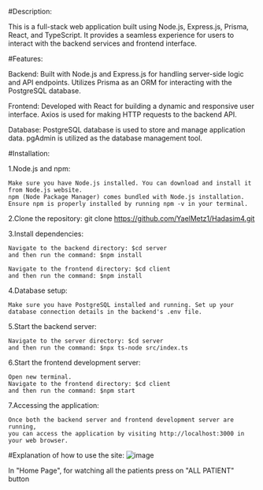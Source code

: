#Description:

  This is a full-stack web application built using Node.js, Express.js, Prisma, React, and TypeScript. It provides a seamless experience for users to interact with the backend services and frontend interface.


#Features:

  Backend:
  Built with Node.js and Express.js for handling server-side logic and API endpoints. Utilizes Prisma as an ORM for interacting with the PostgreSQL database.
  
  Frontend:
  Developed with React for building a dynamic and responsive user interface. Axios is used for making HTTP requests to the backend API.
  
  Database:
  PostgreSQL database is used to store and manage application data. pgAdmin is utilized as the database management tool.


#Installation:

  1.Node.js and npm:
  
    Make sure you have Node.js installed. You can download and install it from Node.js website.
    npm (Node Package Manager) comes bundled with Node.js installation. Ensure npm is properly installed by running npm -v in your terminal.
  
  2.Clone the repository: git clone https://github.com/YaelMetz1/Hadasim4.git
  
  3.Install dependencies:
  
    Navigate to the backend directory: $cd server
    and then run the command: $npm install
    
    Navigate to the frontend directory: $cd client 
    and then run the command: $npm install
  
  4.Database setup:
  
    Make sure you have PostgreSQL installed and running. Set up your database connection details in the backend's .env file.
  
  5.Start the backend server:
  
    Navigate to the server directory: $cd server
    and then run the command: $npx ts-node src/index.ts
  
  6.Start the frontend development server:
  
    Open new terminal.
    Navigate to the frontend directory: $cd client
    and then run the command: $npm start
  
  7.Accessing the application:
  
    Once both the backend server and frontend development server are running, 
    you can access the application by visiting http://localhost:3000 in your web browser. 

#Explanation of how to use the site:
![image](https://github.com/YaelMetz1/Hadasim4/assets/91958101/17c9b3a1-bd9d-4edb-87ca-11f62fe254d9)

  In "Home Page", for watching all the patients press on "ALL PATIENT" button 
